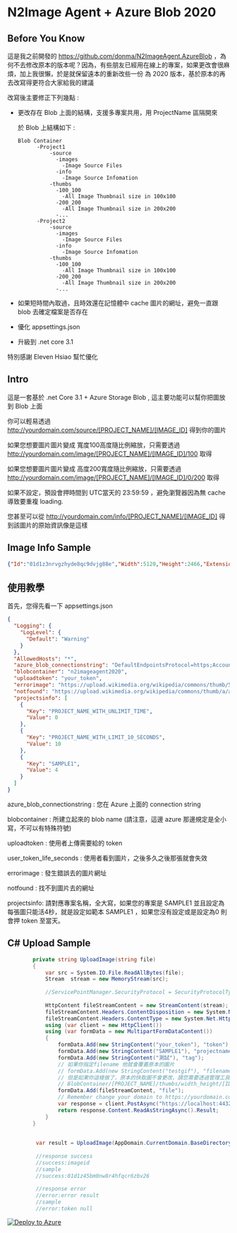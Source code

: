 ﻿# N2Image Agent + Azure Blob 2020

Before You Know
----
這是我之前開發的 https://github.com/donma/N2ImageAgent.AzureBlob ，為何不去修改原本的版本呢？因為，有些朋友已經用在線上的專案，如果更改會很麻煩，加上我很懶，於是就保留遠本的重新改些一份 為 2020 版本，基於原本的再去改寫得更符合大家給我的建議

改寫後主要修正下列幾點 : 

* 更改存在 Blob 上面的結構，支援多專案共用，用 ProjectName 區隔開來

  於 Blob 上結構如下 : 

  ```
  Blob Container
        -Project1
            -source
              -images
                -Image Source Files
              -info
                -Image Source Infomation
            -thumbs
              -100_100
                -All Image Thumbnail size in 100x100
              -200_200
                -All Image Thumbnail size in 200x200
              -...
        -Project2
            -source
              -images
                -Image Source Files
              -info
                -Image Source Infomation
            -thumbs
              -100_100
                -All Image Thumbnail size in 100x100
              -200_200
                -All Image Thumbnail size in 200x200
              -...
   ```           

* 如果短時間內取過，且時效還在記憶體中 cache 圖片的網址，避免一直跟 blob 去確定檔案是否存在
* 優化 appsettings.json
* 升級到 .net core 3.1

特別感謝 Eleven Hsiao 幫忙優化

Intro
----
這是一套基於 .net Core 3.1 + Azure Storage Blob , 這主要功能可以幫你把圖放到 Blob 上面 

你可以輕易透過 http://yourdomain.com/source/[PROJECT_NAME]/[IMAGE_ID] 得到你的圖片

如果您想要圖片圖片變成 寬度100高度隨比例縮放，只需要透過 http://yourdomain.com/image/[PROJECT_NAME]/[IMAGE_ID]/100 取得

如果您想要圖片圖片變成 高度200寬度隨比例縮放，只需要透過 http://yourdomain.com/image/[PROJECT_NAME]/[IMAGE_ID]/0/200 取得

如果不設定，預設會押時間到 UTC當天的 23:59:59 ，避免瀏覽器因為無 cache 導致要重複 loading.

您甚至可以從 http://yourdomain.com/info/[PROJECT_NAME]/[IMAGE_ID] 得到該圖片的原始資訊像是這樣


Image Info Sample
----
```json
{"Id":"01d1z3nrvgzhyde8qc9dvjg88e","Width":5120,"Height":2466,"Extension":"jpeg","Tag":"測試"}
```

使用教學
----
首先，您得先看一下 appsettings.json

```json
{
  "Logging": {
    "LogLevel": {
      "Default": "Warning"
    }
  },
  "AllowedHosts": "*",
  "azure_blob_connectionstring": "DefaultEndpointsProtocol=https;AccountName=YOUR_ACCOUNT_NAME;AccountKey=YOUR_ACCOUNT_KEY;EndpointSuffix=core.windows.net",
  "blobcontainer": "n2imageagent2020",
  "uploadtoken": "your_token",
  "errorimage": "https://upload.wikimedia.org/wikipedia/commons/thumb/5/57/Blue_Screen_of_Death.png/800px-Blue_Screen_of_Death.png",
  "notfound": "https://upload.wikimedia.org/wikipedia/commons/thumb/a/ac/No_image_available.svg/600px-No_image_available.svg.png",
  "projectsinfo": [
    {
      "Key": "PROJECT_NAME_WITH_UNLIMIT_TIME",
      "Value": 0
    },
    {
      "Key": "PROJECT_NAME_WITH_LIMIT_10_SECONDS",
      "Value": 10
    },
    {
      "Key": "SAMPLE1",
      "Value": 4
    }
  ]
}


```
azure_blob_connectionstring : 您在 Azure 上面的 connection string 

blobcontainer : 所建立起來的 blob name (請注意，這邊 azure 那邊規定是全小寫，不可以有特殊符號)

uploadtoken :  使用者上傳需要給的 token

user_token_life_seconds : 使用者看到圖片，之後多久之後那張就會失效 

errorimage : 發生錯誤去的圖片網址

notfound : 找不到圖片去的網址

projectsinfo: 請對應專案名稱，全大寫，如果您的專案是 SAMPLE1 並且設定為每張圖只能活4秒，就是設定如範本 SAMPLE1 ，如果您沒有設定或是設定為0 則會押 token 至當天。

C# Upload Sample
----
```C#
        private string UploadImage(string file)
        {
            var src = System.IO.File.ReadAllBytes(file);
            Stream  stream = new MemoryStream(src);
            
            //ServicePointManager.SecurityProtocol = SecurityProtocolType.Ssl3 | SecurityProtocolType.Tls | SecurityProtocolType.Tls11 | SecurityProtocolType.Tls12;
            
            HttpContent fileStreamContent = new StreamContent(stream);
            fileStreamContent.Headers.ContentDisposition = new System.Net.Http.Headers.ContentDispositionHeaderValue("form-data") { Name = "file", FileName = "xxx.jpg" };
            fileStreamContent.Headers.ContentType = new System.Net.Http.Headers.MediaTypeHeaderValue("application/octet-stream");
            using (var client = new HttpClient())
            using (var formData = new MultipartFormDataContent())
            {
                formData.Add(new StringContent("your_token"), "token");
                formData.Add(new StringContent("SAMPLE1"), "projectname"); //new add in 2020
                formData.Add(new StringContent("測試"), "tag");
                // 如果你指定filename 他就會覆蓋原本的圖片
                // formData.Add(new StringContent("testgif"), "filename");
                // 但是如果你這樣做了，原本的快取圖不會更改，請您需要透過管理工具，把 
                // BlobContainer/[PROJECT_NAME]/thumbs/width_height/[ID].gif 檔案刪除重新製作縮圖
                formData.Add(fileStreamContent, "file");
                // Remember change your domain to https://yourdomain.com/api/upload to upload image.
                var response = client.PostAsync("https://localhost:44325/api/upload", formData).Result;
                return response.Content.ReadAsStringAsync().Result;
            }
        }
        
        
         var result = UploadImage(AppDomain.CurrentDomain.BaseDirectory + "sample.jpg");
         
         //response success 
         //success:imageid
         //sample
         //success:01d1z45bm0nw8r4hfqcr6zbv26
         
         //response error
         //error:error result
         //sample
         //error:token null
```




[![Deploy to Azure](https://azuredeploy.net/deploybutton.png)](https://azuredeploy.net/)


